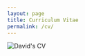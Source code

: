 ```yaml
---
layout: page
title: Curriculum Vitae
permalink: /cv/
---
```


<!-- ![David's CV](0001.jpg "cv.jpg") -->
<img src="001.jpg" alt="David's CV"/>
